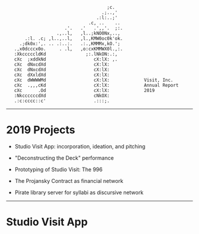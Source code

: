                                           ;c.                        
                                        .;..,'                       
                                      .:l:..;'                       
                                   .c, ..    ..                      
                          .'.   .'   .',,'.  ;:.                     
                       .,..l,   ,l..;kNO0Nx,..,                      
           .:l. .c; ,l..,..l,   ,l.,KMW0oc0k'ok.                     
         .;dk0x:',. .. .:..:.   .:.,KMMMx,kO.';                      
       .,x0dcccx0o.     . .l,   ,o:cxKMMWX0l.,:.                     
       :XkcccccldKd               ;:.lNkON:.:,                       
       cXc  ;xddkNd                  cX:lX: ,.                       
       cXc  dNxcdXd                  cX:lX:                          
       cXc  dNxcdXd                  cX:lX:                          
       cXc  dXxldXd                  cX:lX:                          
       cXc  dWWWWMd                  cX:lX:             Visit, Inc.  
       cXc  .,,,cKd                  cX:lX:             Annual Report
       cXc      .Od                  cX:lX:             2019         
       :NkccccccdXd                  cNkOX:                          
       .:c:cccc::c'                  .:::;.                          


---




# 2019 Projects

- Studio Visit App: incorporation, ideation, and pitching

- "Deconstructing the Deck" performance

- Prototyping of Studio Visit: The 996

- The Projansky Contract as financial network

- Pirate library server for syllabi as discursive network






---

# Studio Visit App
